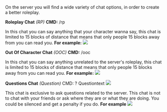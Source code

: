 On the server you will find a wide variety of chat options, in order to create a better roleplay.

**Roleplay Chat** _(RP)_
**CMD:** /rp

In this chat you can say anything that your character wanna say, this chat is limited to 15 blocks of distance that means that only people 15 blocks away from you can read you.
**For example:**
![](https://i.gyazo.com/d5c5a287701086723eeb95498b267e72.png)

**Out Of Character Chat** _(OOC)_
**CMD:** /ooc

In this chat you can say anything unrelated to the server's roleplay, this chat is limited to 15 blocks of distance that means that only people 15 blocks away from you can read you.
**For example:**
![](https://i.gyazo.com/1b6126a98d417f8c43a1ea83a70fa60a.png)

**Questions Chat** _(Question)_
CMD: ? Questiontext
![](https://gyazo.com/f9662b23550858992ceb1f63fa74d431)

This chat is exclusive to ask questions related to the server.
This chat is not to chat with your friends or ask where they are or what they are doing. You could be silenced and get a penalty if you do.
**For example**
![](https://i.gyazo.com/692736c2a07a9fb23e0c76c91ee2811a.png)